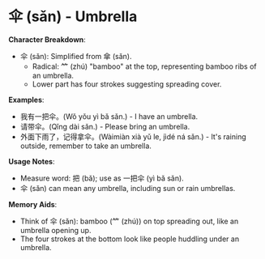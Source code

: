 # **伞 (sǎn) - Umbrella**

**Character Breakdown**:  
- 伞 (sǎn): Simplified from 傘 (sǎn).
  - Radical: ⺮ (zhú) "bamboo" at the top, representing bamboo ribs of an umbrella.
  - Lower part has four strokes suggesting spreading cover.

**Examples**:  
- 我有一把伞。(Wǒ yǒu yì bǎ sǎn.) - I have an umbrella.  
- 请带伞。(Qǐng dài sǎn.) - Please bring an umbrella.  
- 外面下雨了，记得拿伞。(Wàimiàn xià yǔ le, jìdé ná sǎn.) - It's raining outside, remember to take an umbrella.

**Usage Notes**:  
- Measure word: 把 (bǎ); use as 一把伞 (yì bǎ sǎn).  
- 伞 (sǎn) can mean any umbrella, including sun or rain umbrellas.

**Memory Aids**:  
- Think of 伞 (sǎn): bamboo (⺮ (zhú)) on top spreading out, like an umbrella opening up.  
- The four strokes at the bottom look like people huddling under an umbrella.